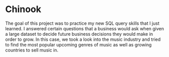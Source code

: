 # Chinook 
The goal of this project was to practice my new SQL query skills that I just learned. I answered certain questions that a business would ask when given a large dataset to decide future business decisions they would make in order to grow. In this case, we took a look into the music industry and tried to find the most popular upcoming genres of music as well as growing countries to sell music in. 
